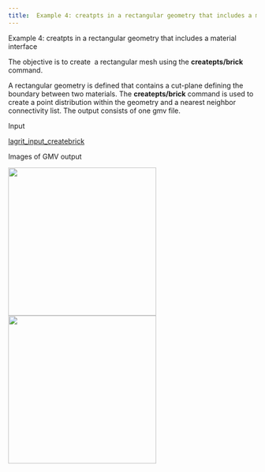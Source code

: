 ```yaml
---
title:  Example 4: creatpts in a rectangular geometry that includes a material interface
---
```


 Example 4: creatpts in a rectangular geometry that includes a material
 interface

  The objective is to create  a rectangular mesh using the
  **createpts/brick** command.
 
  A rectangular geometry is defined that contains a cut-plane defining
  the boundary between two materials. The **createpts/brick** command
  is used to create a point distribution within the geometry and a
  nearest neighbor connectivity list. The output consists of one gmv
  file.

 Input     

  [lagrit_input_createbrick](input/lagrit_input_createbrick.txt)

 Images of GMV output

<img  width="300" src="https://lanl.github.io/LaGriT/assets/images/image4tn.gif">

<img  width="300" src="https://lanl.github.io/LaGriT/assets/images/image4btn.gif">
